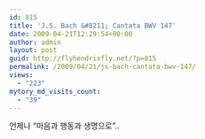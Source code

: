 ```yaml
---
id: 815
title: 'J.S. Bach &#8211; Cantata BWV 147'
date: 2009-04-21T12:29:54+00:00
author: admin
layout: post
guid: http://flyhendrixfly.net/?p=815
permalink: /2009/04/21/js-bach-cantata-bwv-147/
views:
  - "223"
mytory_md_visits_count:
  - "39"
---
```

언제나 &#8220;마음과 행동과 생명으로&#8221;..